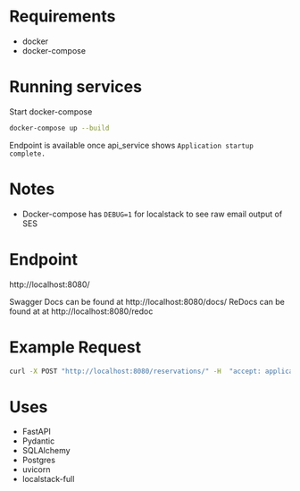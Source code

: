 # Requirements

* docker
* docker-compose

# Running services

Start docker-compose

```bash
docker-compose up --build
```

Endpoint is available once api_service shows `Application startup complete.` 

# Notes

* Docker-compose has `DEBUG=1` for localstack to see raw email output of SES

# Endpoint

http://localhost:8080/

Swagger Docs can be found at http://localhost:8080/docs/
ReDocs can be found at at http://localhost:8080/redoc

# Example Request

```bash
curl -X POST "http://localhost:8080/reservations/" -H  "accept: application/json" -H  "Content-Type: application/json" -d "{\"start_time\":\"2021-02-22T01:10:52.559Z\",\"end_time\":\"2021-02-22T01:13:52.559Z\",\"employee_email\":\"user@example.com\",\"employee_name\":\"string\",\"workplace\":\"string\"}"
```

# Uses

* FastAPI
* Pydantic
* SQLAlchemy
* Postgres
* uvicorn
* localstack-full